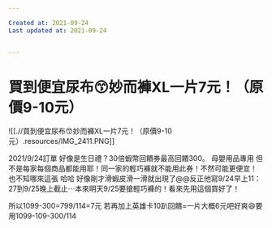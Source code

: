 ```yaml
---

Created at: 2021-09-24
Last updated at: 2021-09-24


---
```


# 買到便宜尿布😙妙而褲XL一片7元！（原價9-10元）


![[.//買到便宜尿布😙妙而褲XL一片7元！（原價9-10元）.resources/IMG_2411.PNG]]

2021/9/24訂單
好像是生日禮？30倍蝦幣回饋券最高回饋300。 母嬰用品專用
但不是每家每個商品都能用耶！同一家的輕巧褲就不能用此券！不然可能更便宜！
也不知哪來這張 哈哈 好像剛才滑蝦皮滑一滑就出現了@@反正他寫9/24早上11：27到9/25晚上截止⋯本來明天9/25要搶輕巧褲的！看來先用這個買好了！

所以1099-300=799/114=7元
若再加上英雄卡10趴回饋=一片大概6元吧好爽😄要用1099-109-300/114

